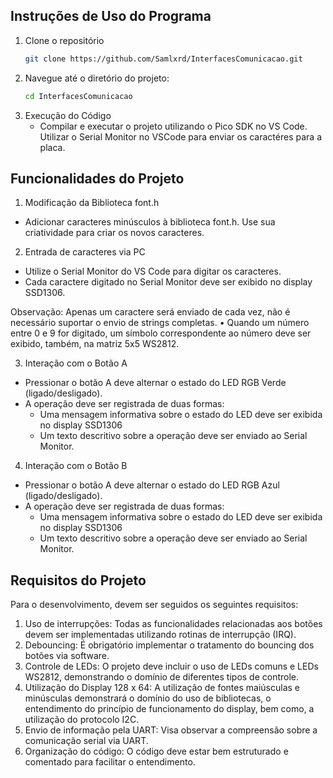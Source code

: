 ## Instruções de Uso do Programa
1. Clone o repositório
    ```bash
    git clone https://github.com/Samlxrd/InterfacesComunicacao.git

2. Navegue até o diretório do projeto:
    ```bash
    cd InterfacesComunicacao

3. Execução do Código
    - Compilar e executar o projeto utilizando o Pico SDK no VS Code. Utilizar o Serial Monitor no VSCode para enviar os caractéres para a placa.
  
## Funcionalidades do Projeto 
1. Modificação da Biblioteca font.h 
  - Adicionar caracteres minúsculos à biblioteca font.h. Use sua criatividade para criar os novos caracteres.

2. Entrada de caracteres via PC
  - Utilize o Serial Monitor do VS Code para digitar os caracteres. 
  - Cada caractere digitado no Serial Monitor deve ser exibido no display SSD1306.

Observação: Apenas um caractere será enviado de cada vez, não é necessário suportar o envio de strings completas. 
  • Quando um número entre 0 e 9 for digitado, um símbolo correspondente ao número deve ser exibido, também, na matriz 5x5 WS2812.

3. Interação com o Botão A  
  - Pressionar o botão A deve alternar o estado do LED RGB Verde (ligado/desligado). 
  - A operação deve ser registrada de duas formas:
    - Uma mensagem informativa sobre o estado do LED deve ser exibida no display SSD1306 
    - Um texto descritivo sobre a operação deve ser enviado ao Serial Monitor. 

4. Interação com o Botão B 
  - Pressionar o botão A deve alternar o estado do LED RGB Azul (ligado/desligado). 
  - A operação deve ser registrada de duas formas: 
    - Uma mensagem informativa sobre o estado do LED deve ser exibida no display SSD1306 
    - Um texto descritivo sobre a operação deve ser enviado ao Serial Monitor. 

## Requisitos do Projeto 
Para o desenvolvimento, devem ser seguidos os seguintes requisitos: 
1. Uso de interrupções: Todas as funcionalidades relacionadas aos botões devem ser implementadas 
utilizando rotinas de interrupção (IRQ).
2. Debouncing: É obrigatório implementar o tratamento do bouncing dos botões via software.
3. Controle de LEDs: O projeto deve incluir o uso de LEDs comuns e LEDs WS2812, demonstrando o domínio de diferentes tipos de controle. 
4. Utilização do Display 128 x 64: A utilização de fontes maiúsculas e minúsculas demonstrará o domínio do uso de bibliotecas, o entendimento do princípio de funcionamento do display, bem como, a utilização do protocolo I2C. 
5. Envio de informação pela UART: Visa observar a compreensão sobre a comunicação serial via UART. 
6. Organização do código: O código deve estar bem estruturado e comentado para facilitar o 
entendimento. 
